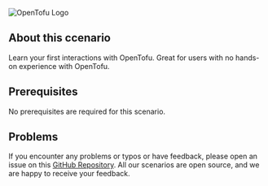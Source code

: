 ![OpenTofu Logo](https://raw.githubusercontent.com/opentofu/brand-artifacts/main/full/transparent/SVG/on-light.svg)

## About this ccenario

Learn your first interactions with OpenTofu. Great for users with no hands-on experience with OpenTofu.

## Prerequisites

No prerequisites are required for this scenario.

## Problems

If you encounter any problems or typos or have feedback, please open an issue on this [GitHub Repository](https://github.com/peak-scale/koda-scenarios). All our scenarios are open source, and we are happy to receive your feedback.
